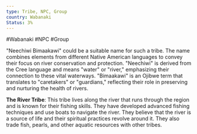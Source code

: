 ```yaml
---
type: Tribe, NPC, Group
country: Wabanaki
Status: 3%
---
```


#Wabanaki #NPC #Group 

"Neechiwi Bimaakawi" could be a suitable name for such a tribe. The name combines elements from different Native American languages to convey their focus on river conservation and protection. "Neechiwi" is derived from the Cree language and means "water" or "river," emphasizing their connection to these vital waterways. "Bimaakawi" is an Ojibwe term that translates to "caretakers" or "guardians," reflecting their role in preserving and nurturing the health of rivers.


**The River Tribe**: This tribe lives along the river that runs through the region and is known for their fishing skills. They have developed advanced fishing techniques and use boats to navigate the river. They believe that the river is a source of life and their spiritual practices revolve around it. They also trade fish, pearls, and other aquatic resources with other tribes.